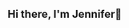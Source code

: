 ## Hi there, I'm Jennifer👋

<!--
**77jennifer77/77jennifer77** is a ✨ _special_ ✨ repository because its `README.md` (this file) appears on your GitHub profile.

Here are some ideas to get you started:

- 🔭 I’m currently working on enhancing my technical skills <br>
- 🌱 I’m currently exploring Electron.js and Next.js <br>
- 🤔 I’m looking for help with joining a learning community <br>
- 💬 Ask me about my proudest projects <br>
- 📫 How to reach me: https://www.linkedin.com/in/jennifer-chiang77 <br>
- 😄 Pronouns: she/her <br>
- ⚡ Fun fact: I'm a dancer, poet, pickleball player, anime watcher, and I love Taylor Swift!
-->
